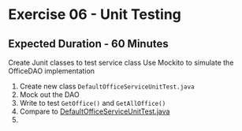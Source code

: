 # Exercise 06 - Unit Testing
## Expected Duration - 60 Minutes

Create Junit classes to test service class
Use Mockito to simulate the OfficeDAO implementation

1. Create new class `DefaultOfficeServiceUnitTest.java`
2. Mock out the DAO 
3. Write to test `GetOffice()` and `GetAllOffice()`
4. Compare to [DefaultOfficeServiceUnitTest.java](DefaultOfficeServiceUnitTest.java)
5. 